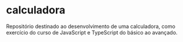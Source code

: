 # calculadora
Repositório destinado ao desenvolvimento de uma calculadora, como exercício do curso de JavaScript e TypeScript do básico ao avançado.
